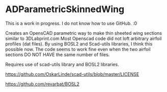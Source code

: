 # ADParametricSkinnedWing

This is a work in progress. I do not know how to use GitHub. :0

Creates an OpensCAD parametric way to make thin sheeted wing sections similar to 3DLabprint.com   Most Openscad code did not loft arbitrary airfoil profiles (dat files).  By using BOSL2 and Scad-utils libraries, I think this possible now.  The code seems to work fine even when the two airfoil sections DO NOT HAVE the same number of files.  

Requires use of scad-utils library and BOSL2 libraries.

https://github.com/OskarLinde/scad-utils/blob/master/LICENSE

https://github.com/revarbat/BOSL2

